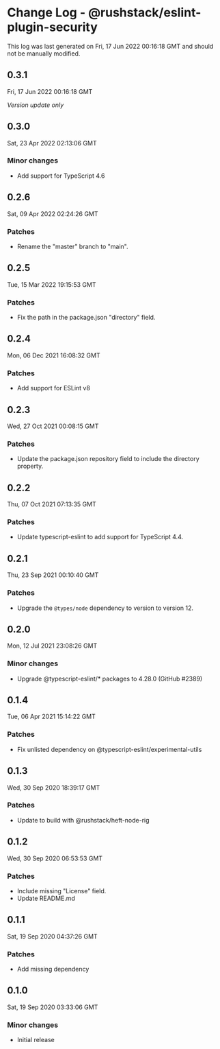 # Change Log - @rushstack/eslint-plugin-security

This log was last generated on Fri, 17 Jun 2022 00:16:18 GMT and should not be manually modified.

## 0.3.1
Fri, 17 Jun 2022 00:16:18 GMT

_Version update only_

## 0.3.0
Sat, 23 Apr 2022 02:13:06 GMT

### Minor changes

- Add support for TypeScript 4.6

## 0.2.6
Sat, 09 Apr 2022 02:24:26 GMT

### Patches

- Rename the "master" branch to "main".

## 0.2.5
Tue, 15 Mar 2022 19:15:53 GMT

### Patches

- Fix the path in the package.json "directory" field.

## 0.2.4
Mon, 06 Dec 2021 16:08:32 GMT

### Patches

- Add support for ESLint v8

## 0.2.3
Wed, 27 Oct 2021 00:08:15 GMT

### Patches

- Update the package.json repository field to include the directory property.

## 0.2.2
Thu, 07 Oct 2021 07:13:35 GMT

### Patches

- Update typescript-eslint to add support for TypeScript 4.4.

## 0.2.1
Thu, 23 Sep 2021 00:10:40 GMT

### Patches

- Upgrade the `@types/node` dependency to version to version 12.

## 0.2.0
Mon, 12 Jul 2021 23:08:26 GMT

### Minor changes

- Upgrade @typescript-eslint/* packages to 4.28.0 (GitHub #2389)

## 0.1.4
Tue, 06 Apr 2021 15:14:22 GMT

### Patches

- Fix unlisted dependency on @typescript-eslint/experimental-utils

## 0.1.3
Wed, 30 Sep 2020 18:39:17 GMT

### Patches

- Update to build with @rushstack/heft-node-rig

## 0.1.2
Wed, 30 Sep 2020 06:53:53 GMT

### Patches

- Include missing "License" field.
- Update README.md

## 0.1.1
Sat, 19 Sep 2020 04:37:26 GMT

### Patches

- Add missing dependency

## 0.1.0
Sat, 19 Sep 2020 03:33:06 GMT

### Minor changes

- Initial release

